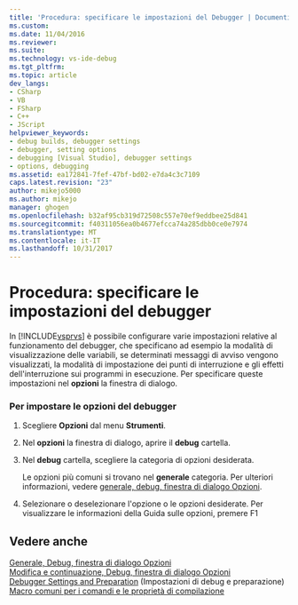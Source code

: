 ```yaml
---
title: 'Procedura: specificare le impostazioni del Debugger | Documenti Microsoft'
ms.custom: 
ms.date: 11/04/2016
ms.reviewer: 
ms.suite: 
ms.technology: vs-ide-debug
ms.tgt_pltfrm: 
ms.topic: article
dev_langs:
- CSharp
- VB
- FSharp
- C++
- JScript
helpviewer_keywords:
- debug builds, debugger settings
- debugger, setting options
- debugging [Visual Studio], debugger settings
- options, debugging
ms.assetid: ea172841-7fef-47bf-bd02-e7da4c3c7109
caps.latest.revision: "23"
author: mikejo5000
ms.author: mikejo
manager: ghogen
ms.openlocfilehash: b32af95cb319d72508c557e70ef9eddbee25d841
ms.sourcegitcommit: f40311056ea0b4677efcca74a285dbb0ce0e7974
ms.translationtype: MT
ms.contentlocale: it-IT
ms.lasthandoff: 10/31/2017
---
```

# <a name="how-to-specify-debugger-settings"></a>Procedura: specificare le impostazioni del debugger
In [!INCLUDE[vsprvs](../code-quality/includes/vsprvs_md.md)] è possibile configurare varie impostazioni relative al funzionamento del debugger, che specificano ad esempio la modalità di visualizzazione delle variabili, se determinati messaggi di avviso vengono visualizzati, la modalità di impostazione dei punti di interruzione e gli effetti dell'interruzione sui programmi in esecuzione. Per specificare queste impostazioni nel **opzioni** la finestra di dialogo.  
  
### <a name="to-set-debugger-options"></a>Per impostare le opzioni del debugger  
  
1.  Scegliere **Opzioni** dal menu **Strumenti**.  
  
2.  Nel **opzioni** la finestra di dialogo, aprire il **debug** cartella.  
  
3.  Nel **debug** cartella, scegliere la categoria di opzioni desiderata.  
  
     Le opzioni più comuni si trovano nel **generale** categoria. Per ulteriori informazioni, vedere [generale, debug, finestra di dialogo Opzioni](../debugger/general-debugging-options-dialog-box.md).  
  
4.  Selezionare o deselezionare l'opzione o le opzioni desiderate. Per visualizzare le informazioni della Guida sulle opzioni, premere F1  
  
## <a name="see-also"></a>Vedere anche  
 [Generale, Debug, finestra di dialogo Opzioni](../debugger/general-debugging-options-dialog-box.md)   
 [Modifica e continuazione, Debug, finestra di dialogo Opzioni](http://msdn.microsoft.com/Library/009d225f-ef65-463f-a146-e4c518f86103)   
 [Debugger Settings and Preparation](../debugger/debugger-settings-and-preparation.md)  (Impostazioni di debug e preparazione)  
 [Macro comuni per i comandi e le proprietà di compilazione](/cpp/ide/common-macros-for-build-commands-and-properties)